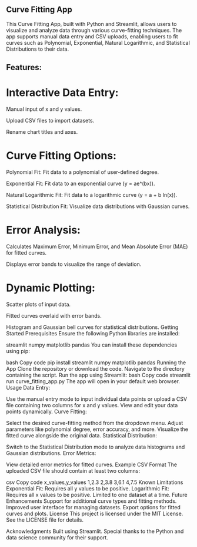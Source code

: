 ## Curve Fitting App

This Curve Fitting App, built with Python and Streamlit, allows users to visualize and analyze data through various curve-fitting techniques. The app supports manual data entry and CSV uploads, enabling users to fit curves such as Polynomial, Exponential, Natural Logarithmic, and Statistical Distributions to their data.

## Features:

# Interactive Data Entry:

Manual input of x and y values.

Upload CSV files to import datasets.

Rename chart titles and axes.

# Curve Fitting Options:

Polynomial Fit: Fit data to a polynomial of user-defined degree.

Exponential Fit: Fit data to an exponential curve (y = ae^(bx)).

Natural Logarithmic Fit: Fit data to a logarithmic curve (y = a + b ln(x)).

Statistical Distribution Fit: Visualize data distributions with Gaussian curves.

# Error Analysis:

Calculates Maximum Error, Minimum Error, and Mean Absolute Error (MAE) for fitted curves.

Displays error bands to visualize the range of deviation.

# Dynamic Plotting:

Scatter plots of input data.

Fitted curves overlaid with error bands.

Histogram and Gaussian bell curves for statistical distributions.
Getting Started
Prerequisites
Ensure the following Python libraries are installed:

streamlit
numpy
matplotlib
pandas
You can install these dependencies using pip:

bash
Copy code
pip install streamlit numpy matplotlib pandas
Running the App
Clone the repository or download the code.
Navigate to the directory containing the script.
Run the app using Streamlit:
bash
Copy code
streamlit run curve_fitting_app.py
The app will open in your default web browser.
Usage
Data Entry:

Use the manual entry mode to input individual data points or upload a CSV file containing two columns for x and y values.
View and edit your data points dynamically.
Curve Fitting:

Select the desired curve-fitting method from the dropdown menu.
Adjust parameters like polynomial degree, error accuracy, and more.
Visualize the fitted curve alongside the original data.
Statistical Distribution:

Switch to the Statistical Distribution mode to analyze data histograms and Gaussian distributions.
Error Metrics:

View detailed error metrics for fitted curves.
Example CSV Format
The uploaded CSV file should contain at least two columns:

csv
Copy code
x_values,y_values
1,2.3
2,3.8
3,6.1
4,7.5
Known Limitations
Exponential Fit: Requires all y values to be positive.
Logarithmic Fit: Requires all x values to be positive.
Limited to one dataset at a time.
Future Enhancements
Support for additional curve types and fitting methods.
Improved user interface for managing datasets.
Export options for fitted curves and plots.
License
This project is licensed under the MIT License. See the LICENSE file for details.

Acknowledgments
Built using Streamlit.
Special thanks to the Python and data science community for their support.
